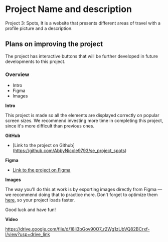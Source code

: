 # Project Name and description

Project 3: Spots, It is a website that presents different areas of travel with a profile picture and a description. 

## Plans on improving the project

The project has interactive buttons that will be further developed in future developments to this project.

### Overview  

* Intro  
* Figma  
* Images  
  
**Intro**
  
This project is made so all the elements are displayed correctly on popular screen sizes. We recommend investing more time in completing this project, since it's more difficult than previous ones.  
  
**GitHub**

* [Link to the project on Github]
(https://github.com/AbbyNicole9793/se_project_spots)

**Figma**  
  
* [Link to the project on Figma](https://www.figma.com/file/BBNm2bC3lj8QQMHlnqRsga/Sprint-3-Project-%E2%80%94-Spots?type=design&node-id=2%3A60&mode=design&t=afgNFybdorZO6cQo-1)
  
**Images**  
  
The way you'll do this at work is by exporting images directly from Figma — we recommend doing that to practice more. Don't forget to optimize them [here](https://tinypng.com/), so your project loads faster. 
  
Good luck and have fun!

**Video**

https://drive.google.com/file/d/18li3bGov90O7_r2Wg1zUbVQ82BCrxf-l/view?usp=drive_link
